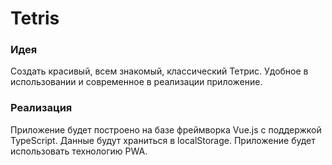 # Tetris

### Идея
Создать красивый, всем знакомый, классический Тетрис. Удобное в использовании и современное в реализации приложение.

### Реализация
Приложение будет построено на базе фреймворка Vue.js с поддержкой TypeScript. Данные будут храниться в
localStorage. Приложение будет использовать технологию PWA.